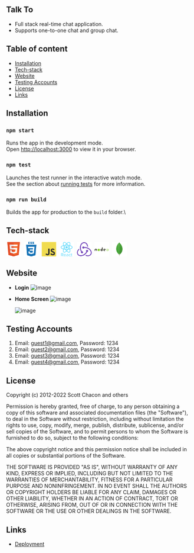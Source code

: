 ## Talk To

- Full stack real-time chat application.
- Supports one-to-one chat and group chat.

## Table of content

- [Installation](#installation)
- [Tech-stack](#tech-stack)
- [Website](#website)
- [Testing Accounts](#testing-accounts)
- [License](#license)
- [Links](#links)

## Installation

### `npm start`

Runs the app in the development mode.\
Open [http://localhost:3000](http://localhost:3000) to view it in your browser.

### `npm test`

Launches the test runner in the interactive watch mode.\
See the section about [running tests](https://facebook.github.io/create-react-app/docs/running-tests) for more information.

### `npm run build`

Builds the app for production to the `build` folder.\

## Tech-stack
<div>
 <img src="https://github.com/devicons/devicon/blob/master/icons/html5/html5-original.svg" title="HTML5" alt="HTML" width="40" height="40"/>&nbsp;
  <img src="https://github.com/devicons/devicon/blob/master/icons/css3/css3-plain-wordmark.svg"  title="CSS3" alt="CSS" width="40" height="40"/>&nbsp;
  <img src="https://github.com/devicons/devicon/blob/master/icons/javascript/javascript-original.svg" title="JavaScript" alt="JavaScript" width="40" height="40"/>&nbsp;
  <img src="https://github.com/devicons/devicon/blob/master/icons/react/react-original-wordmark.svg" title="React" alt="React" width="40" height="40"/>&nbsp;
  <img src="https://github.com/devicons/devicon/blob/master/icons/redux/redux-original.svg" title="Redux" alt="Redux " width="40" height="40"/>&nbsp;
  <img src="https://github.com/devicons/devicon/blob/master/icons/nodejs/nodejs-original-wordmark.svg" title="NodeJS" alt="NodeJS" width="40" height="40"/>&nbsp;
 <img src="https://github.com/devicons/devicon/blob/master/icons/mongodb/mongodb-original.svg" title="MongoDB" alt="MongoDB" width="40" height="40"/>&nbsp;
</div>

## Website

- **Login**
   ![image](https://drive.google.com/uc?export=view&id=1Ds8X3qHqmhSsNxkzNmFzre2nGMyPTTiB)

- **Home Screen**
   ![image](https://drive.google.com/uc?export=view&id=10Qqv5FGw-IoHzDniEyadj46ue9xlEeXr)
   
   ![image](https://drive.google.com/uc?export=view&id=1eNvAGjtkdh2oOVeVix8ECzX83sHegNij)

## Testing Accounts

1. Email: guest1@gmail.com, Password: 1234
2. Email: guest2@gmail.com, Password: 1234
3. Email: guest3@gmail.com, Password: 1234
4. Email: guest4@gmail.com, Password: 1234

## License

Copyright (c) 2012-2022 Scott Chacon and others

Permission is hereby granted, free of charge, to any person obtaining
a copy of this software and associated documentation files (the
"Software"), to deal in the Software without restriction, including
without limitation the rights to use, copy, modify, merge, publish,
distribute, sublicense, and/or sell copies of the Software, and to
permit persons to whom the Software is furnished to do so, subject to
the following conditions:

The above copyright notice and this permission notice shall be
included in all copies or substantial portions of the Software.

THE SOFTWARE IS PROVIDED "AS IS", WITHOUT WARRANTY OF ANY KIND,
EXPRESS OR IMPLIED, INCLUDING BUT NOT LIMITED TO THE WARRANTIES OF
MERCHANTABILITY, FITNESS FOR A PARTICULAR PURPOSE AND
NONINFRINGEMENT. IN NO EVENT SHALL THE AUTHORS OR COPYRIGHT HOLDERS BE
LIABLE FOR ANY CLAIM, DAMAGES OR OTHER LIABILITY, WHETHER IN AN ACTION
OF CONTRACT, TORT OR OTHERWISE, ARISING FROM, OUT OF OR IN CONNECTION
WITH THE SOFTWARE OR THE USE OR OTHER DEALINGS IN THE SOFTWARE.

## Links 
- [Deployment](https://talk-to-app.herokuapp.com/)
  
